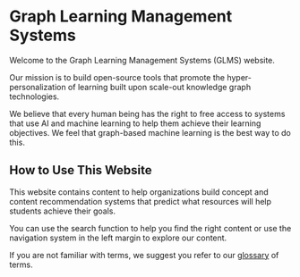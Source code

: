 # Graph Learning Management Systems

Welcome to the Graph Learning Management Systems (GLMS) website.

Our mission is to build open-source tools that promote the
hyper-personalization of learning built upon scale-out knowledge
graph technologies.

We believe that every human being has the right to free access to
systems that use AI and machine learning to help them achieve their
learning objectives.  We feel that graph-based machine learning is
the best way to do this.  

## How to Use This Website

This website contains content to help organizations build
concept and content recommendation systems that predict
what resources will help students achieve their goals.

You can use the search function to help you find the right
content or use the navigation system in the left margin
to explore our content.

If you are not familiar with terms, we suggest you refer to
our [glossary](./glossary.md) of terms.
